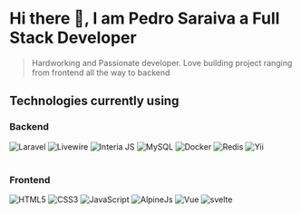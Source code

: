 # Hi there 👋, I am Pedro Saraiva a Full Stack Developer

> Hardworking and Passionate developer. Love building project ranging from frontend all the way to backend

## Technologies currently using

### Backend

<div>
  <img  alt="Laravel" src="https://img.shields.io/badge/laravel-%2343853D.svg?style=for-the-badge&logo=laravel&logoColor=white"/>
  <img  alt="Livewire" src="https://img.shields.io/badge/livewire-%23593d88.svg?style=for-the-badge&logo=livewire&logoColor=white"/>
  <img  alt="Interia JS" src="https://img.shields.io/badge/inertia-js-%231572B6.svg?style=for-the-badge&logo=inertia&logoColor=white"/>
  <img  alt="MySQL" src="https://img.shields.io/badge/mysql-%231572B6.svg?style=for-the-badge&logo=mysql&logoColor=white"/>
  <img  alt="Docker" src ="https://img.shields.io/badge/docker-%234ea94b.svg?style=for-the-badge&logo=docker&logoColor=white"/>
  <img  alt="Redis" src="https://img.shields.io/badge/redis-%23DD0031.svg?style=for-the-badge&logo=redis&logoColor=white"/>  
  <img  alt="Yii" src="https://img.shields.io/badge/Yii Framework-%23404d59.svg?style=for-the-badge&logo=yii-framework&logoColor=%2361DAFB"/>
</div>

<br>

### Frontend

<div>
  <img  alt="HTML5" src="https://img.shields.io/badge/html5-%23E34F26.svg?style=for-the-badge&logo=html5&logoColor=white"/>
  <img  alt="CSS3" src="https://img.shields.io/badge/css3-%231572B6.svg?style=for-the-badge&logo=css3&logoColor=white"/>
  <img  alt="JavaScript" src="https://img.shields.io/badge/javascript-%23323330.svg?style=for-the-badge&logo=javascript&logoColor=%23F7DF1E"/>
  <img  alt="AlpineJs" src="https://img.shields.io/badge/alpine-js%23593d8.svg?style=for-the-badge&logo=Alpine.js&logoColor=white"/>
  <img  alt="Vue" src="https://img.shields.io/badge/vue-%234ea94b.svg?style=for-the-badge&logo=Vue.js&logoColor=%2361DAFB"/>
  <img  alt="svelte" src="https://img.shields.io/badge/svelte-%23DD0031.svg?style=for-the-badge&logo=svelte&logoColor=white"/>  
</div>
